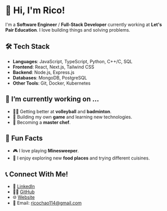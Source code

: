 # 👋 Hi, I'm Rico!

I'm a **Software Engineer** / **Full-Stack Developer** currently working at **Let's Pair Education**. I love building things and solving problems.

## 🛠️ Tech Stack
- **Languages**: JavaScript, TypeScript, Python, C++/C, SQL
- **Frontend**: React, Next.js, Tailwind CSS
- **Backend**: Node.js, Express.js
- **Databases**: MongoDB, PostgreSQL
- **Other Tools**: Git, Docker, Kubernetes

## 🔭 I’m currently working on ...
- 🏐🏸 Getting better at **volleyball** and **badminton**.  
- 🎲 Building my own **game** and learning new technologies.  
- 🍳 Becoming a **master chef**.

## 🧩 Fun Facts
- 🎮 I love playing **Minesweeper**.
- 🍣 I enjoy exploring new **food places** and trying different cuisines.  

## 📞 Connect With Me!
- 💼 [LinkedIn](https://www.linkedin.com/in/rico-chao)
- 👨‍💻 [GitHub](https://github.com/ChicoRao)
- 🌐 [Website](https://ricochao.dev)
- 📧 Email: ricochao114@gmail.com

